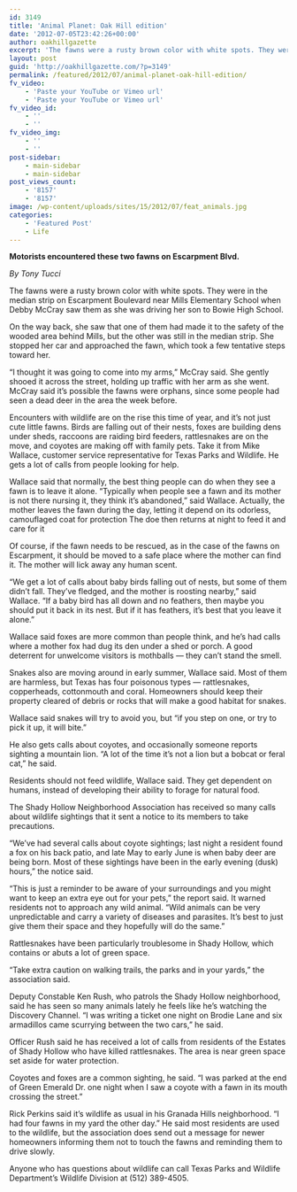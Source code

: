 ```yaml
---
id: 3149
title: 'Animal Planet: Oak Hill edition'
date: '2012-07-05T23:42:26+00:00'
author: oakhillgazette
excerpt: 'The fawns were a rusty brown color with white spots. They were in the median strip on Escarpment Boulevard near Mills Elementary School when Debby McCray saw them as she was driving her son to Bowie High School. On the way back, she saw that one of them had made it to the safety of the wooded area behind Mills, but the other was still in the median strip.'
layout: post
guid: 'http://oakhillgazette.com/?p=3149'
permalink: /featured/2012/07/animal-planet-oak-hill-edition/
fv_video:
    - 'Paste your YouTube or Vimeo url'
    - 'Paste your YouTube or Vimeo url'
fv_video_id:
    - ''
    - ''
fv_video_img:
    - ''
    - ''
post-sidebar:
    - main-sidebar
    - main-sidebar
post_views_count:
    - '8157'
    - '8157'
image: /wp-content/uploads/sites/15/2012/07/feat_animals.jpg
categories:
    - 'Featured Post'
    - Life
---
```


**Motorists encountered these two fawns on Escarpment Blvd.**

*By Tony Tucci*

The fawns were a rusty brown color with white spots. They were in the median strip on Escarpment Boulevard near Mills Elementary School when Debby McCray saw them as she was driving her son to Bowie High School.

On the way back, she saw that one of them had made it to the safety of the wooded area behind Mills, but the other was still in the median strip. She stopped her car and approached the fawn, which took a few tentative steps toward her.

“I thought it was going to come into my arms,” McCray said. She gently shooed it across the street, holding up traffic with her arm as she went. McCray said it’s possible the fawns were orphans, since some people had seen a dead deer in the area the week before.

Encounters with wildlife are on the rise this time of year, and it’s not just cute little fawns. Birds are falling out of their nests, foxes are building dens under sheds, raccoons are raiding bird feeders, rattlesnakes are on the move, and coyotes are making off with family pets. Take it from Mike Wallace, customer service representative for Texas Parks and Wildlife. He gets a lot of calls from people looking for help.

Wallace said that normally, the best thing people can do when they see a fawn is to leave it alone. “Typically when people see a fawn and its mother is not there nursing it, they think it’s abandoned,” said Wallace. Actually, the mother leaves the fawn during the day, letting it depend on its odorless, camouflaged coat for protection The doe then returns at night to feed it and care for it

Of course, if the fawn needs to be rescued, as in the case of the fawns on Escarpment, it should be moved to a safe place where the mother can find it. The mother will lick away any human scent.

“We get a lot of calls about baby birds falling out of nests, but some of them didn’t fall. They’ve fledged, and the mother is roosting nearby,” said Wallace. “If a baby bird has all down and no feathers, then maybe you should put it back in its nest. But if it has feathers, it’s best that you leave it alone.”

Wallace said foxes are more common than people think, and he’s had calls where a mother fox had dug its den under a shed or porch. A good deterrent for unwelcome visitors is mothballs — they can’t stand the smell.

Snakes also are moving around in early summer, Wallace said. Most of them are harmless, but Texas has four poisonous types — rattlesnakes, copperheads, cottonmouth and coral. Homeowners should keep their property cleared of debris or rocks that will make a good habitat for snakes.

Wallace said snakes will try to avoid you, but “if you step on one, or try to pick it up, it will bite.”

He also gets calls about coyotes, and occasionally someone reports sighting a mountain lion. “A lot of the time it’s not a lion but a bobcat or feral cat,” he said.

Residents should not feed wildlife, Wallace said. They get dependent on humans, instead of developing their ability to forage for natural food.

The Shady Hollow Neighborhood Association has received so many calls about wildlife sightings that it sent a notice to its members to take precautions.

“We’ve had several calls about coyote sightings; last night a resident found a fox on his back patio, and late May to early June is when baby deer are being born. Most of these sightings have been in the early evening (dusk) hours,” the notice said.

“This is just a reminder to be aware of your surroundings and you might want to keep an extra eye out for your pets,” the report said. It warned residents not to approach any wild animal. “Wild animals can be very unpredictable and carry a variety of diseases and parasites. It’s best to just give them their space and they hopefully will do the same.”

Rattlesnakes have been particularly troublesome in Shady Hollow, which contains or abuts a lot of green space.

“Take extra caution on walking trails, the parks and in your yards,” the association said.

Deputy Constable Ken Rush, who patrols the Shady Hollow neighborhood, said he has seen so many animals lately he feels like he’s watching the Discovery Channel. “I was writing a ticket one night on Brodie Lane and six armadillos came scurrying between the two cars,” he said.

Officer Rush said he has received a lot of calls from residents of the Estates of Shady Hollow who have killed rattlesnakes. The area is near green space set aside for water protection.

Coyotes and foxes are a common sighting, he said. “I was parked at the end of Green Emerald Dr. one night when I saw a coyote with a fawn in its mouth crossing the street.”

Rick Perkins said it’s wildlife as usual in his Granada Hills neighborhood. “I had four fawns in my yard the other day.” He said most residents are used to the wildlife, but the association does send out a message for newer homeowners informing them not to touch the fawns and reminding them to drive slowly.

Anyone who has questions about wildlife can call Texas Parks and Wildlife Department’s Wildlife Division at (512) 389-4505.